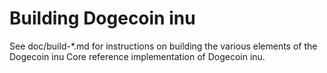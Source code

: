 Building Dogecoin inu
================

See doc/build-*.md for instructions on building the various
elements of the Dogecoin inu Core reference implementation of Dogecoin inu.
